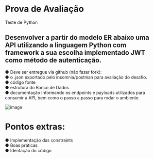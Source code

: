 # Prova de Avaliação
Teste de Python 

## Desenvolver a partir do modelo ER abaixo uma API utilizando a linguagem Python com framework a sua escolha implementado JWT como método de autenticação. 

 ● Deve ser entregue via github (não fazer fork): <br>
 ● o .json exportado pelo insomnia/postman para avaliação do desafio. <br>
 ● código fonte <br>
 ● estrutura do Banco de Dados <br>
 ● documentação informando os endpoints e payloads utilizados para consumir a API, bem como o passo a passo para rodar o ambiente. <br>

![image](https://github.com/gitphplife/ProvaAvalia-o/assets/109962643/fbf5acc9-e2f3-46b3-bb90-fc5c1c061b55)

# Pontos extras:
 ● Implementação das constraints  <br>
 ● Boas práticas  <br>
 ● Identação do código  <br>
